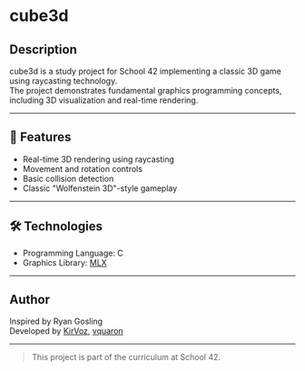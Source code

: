 # cube3d

## Description

cube3d is a study project for School 42 implementing a classic 3D game using raycasting technology.  
The project demonstrates fundamental graphics programming concepts, including 3D visualization and real-time rendering.

---

## 🚀 Features

- Real-time 3D rendering using raycasting
- Movement and rotation controls
- Basic collision detection
- Classic "Wolfenstein 3D"-style gameplay

---

## 🛠️ Technologies

- Programming Language: C
- Graphics Library: [MLX](https://github.com/42Paris/minilibx-linux)

---

## Author

Inspired by Ryan Gosling  
Developed by [KirVoz](https://github.com/KirVoz), [vquaron](https://github.com/vquaron)

---

> This project is part of the curriculum at School 42.

